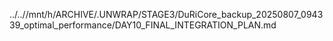 ../..//mnt/h/ARCHIVE/.UNWRAP/STAGE3/DuRiCore_backup_20250807_094339_optimal_performance/DAY10_FINAL_INTEGRATION_PLAN.md